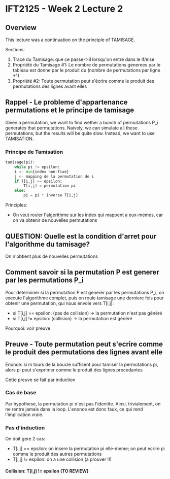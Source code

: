 # IFT2125 - Week 2 Lecture 2

## Overview

This lecture was a continuation on the principle of TAMISAGE.

Sections:
1. Trace du Tamisage: que ce passe-t-il lorsqu'on entre dans le if/else 
2. Propriété du Tamisage #1: Le nombre de permutations generees par le tableau 
   est donne par le produit du (nombre de permutations par ligne +1)
3. Propriété #2: Toute permutation peut s'écrire comme le produit des permutations
   des lignes avant elles

## Rappel - Le probleme d'appartenance permutations et le principe de tamisage

Given a permutation, we want to find wether a bunch of permutations P_i 
generates that permutations. Naively, we can simulate all these permutations, 
but the results will be quite slow. Instead, we want to use TAMISATION.

### Principe de Tamisation

```python
tamisage(pi):
    while pi != epsilon:
	i <- min{index non-fixe}
	j <- mapping de la permutation de i
	if T[i,j] == epsilon:
	    T[i,j] = permutation pi
	else:
	    pi = pi * inverse T[i,j]
```

Principles:
- On veut rouler l'algorithme sur les index qui mappent a eux-memes, car on 
  va obtenir de nouvelles permutations

## QUESTION: Quelle est la condition d'arret pour l'algorithme du tamisage?

On n'obtient plus de nouvelles permutations

## Comment savoir si la permutation P est generer par les permutations P_i

Pour determiner si la permutation P est generer par les permutations P_i, 
on execute l'algorithme complet, puis on roule tamisage une derniere fois pour
obtenir une permutation, qui nous envoie vers T[i,j]:
- si T[i,j] == epsilon: (pas de collision) -> la permutation n'est pas généré
- si T[i,j] != epsilon: (collision) -> la permutation est généré

Pourquoi: voir preuve

## Preuve - Toute permutation peut s'ecrire comme le produit des permutations des lignes avant elle

Enonce: si m tours de la boucle suffisent pour tamiser la permutations pi, alors pi peut s'exprimer comme le produit des lignes precedantes

Cette preuve se fait par induction

### Cas de base

Par hypothese, la permutation pi n'est pas l'identite. Ainsi, trivialement, on ne rentre jamais dans la loop. L'enonce est donc faux, ce qui rend l'implication vraie.

### Pas d'induction

On doit gere 2 cas:
- T[i,j] == epsilon: on insere la permutation pi elle-meme; on peut ecrire pi comme le produit des autres permutations
- T[i,j] != espilon: on a une collision (a prouver !!)

#### Collision: T[i,j] != epsilon (TO REVIEW)



